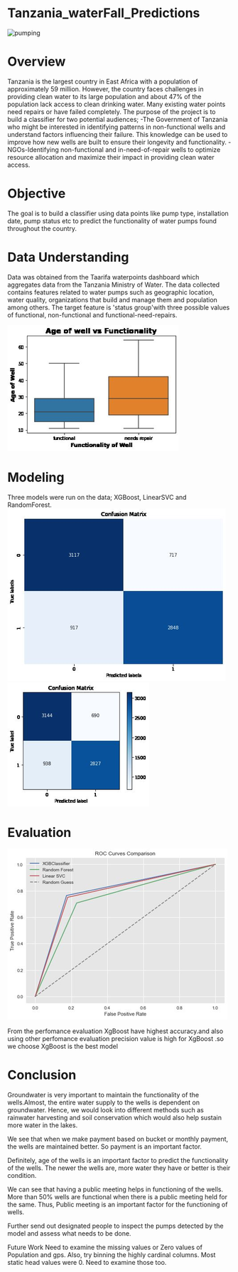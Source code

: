 # Tanzania_waterFall_Predictions

![pumping](https://thumbs.dreamstime.com/z/young-african-boy-drinking-water-community-borehole-hand-pump-young-african-boy-drinking-water-community-172697689.jpg?w=992)

# Overview

Tanzania is the largest country in East Africa with a population of approximately 59 million. However, the country faces challenges in providing clean water to its large population and about 47% of the population lack access to clean drinking water. Many existing water points need repairs or have failed completely. The purpose of the project is to build a classifier for two potential audiences;
 -The Government of Tanzania who might be interested in identifying patterns in non-functional wells and understand  factors influencing their failure. This knowledge can be used to improve how new wells are built to ensure their longevity and functionality.
 -NGOs-Identifying non-functional and in-need-of-repair wells to optimize resource allocation and maximize their impact in providing clean water access.

# Objective

The goal is to build a classifier using data points like pump type, installation date, pump status etc to predict the functionality of water pumps found throughout the country.

# Data Understanding

Data was obtained from the Taarifa waterpoints dashboard which aggregates data from the Tanzania Ministry of Water. The data collected contains features related to water pumps such as geographic location, water quality, organizations that build and manage them and population among others. The target feature is 'status group'with three possible values of functional, non-functional and functional-need-repairs.

![Age vs functionality](https://github.com/JohnNkakuyia/Tanzania_waterFall_Predictions/blob/main/images/age_wel.jpg)


# Modeling

Three models were run on the data; XGBoost, LinearSVC and RandomForest.
![logistic regression](https://github.com/JohnNkakuyia/Tanzania_waterFall_Predictions/blob/main/images/logistics_con.jpg)
![svm](https://github.com/JohnNkakuyia/Tanzania_waterFall_Predictions/blob/main/images/svm_con.jpg)
# Evaluation
![best model](https://github.com/JohnNkakuyia/Tanzania_waterFall_Predictions/blob/main/images/model_output.jpg)

From the perfomance evaluation XgBoost have highest accuracy.and also using
other perfomance evaluation precision value is high for XgBoost .so we choose XgBoost is the best model
# Conclusion

Groundwater is very important to maintain the functionality of the wells.Almost, the entire water supply to the wells is dependent on groundwater. Hence, we would look into different methods such as rainwater harvesting and soil conservation which would also help sustain more water in the lakes.

We see that when we make payment based on bucket or monthly payment, the wells are maintained better. So payment is an important factor.

Definitely, age of the wells is an important factor to predict the functionality of the wells. The newer the wells are, more water they have or better is their condition.

We can see that having a public meeting helps in functioning of the wells. More than 50% wells are functional when there is a public meeting held for the same. Thus, Public meeting is an important factor for the functioning of wells.

Further send out designated people to inspect the pumps detected by the model and assess what needs to be done.

Future Work
Need to examine the missing values or Zero values of Population and gps. Also, try binning the highly cardinal columns. Most static head values were 0. Need to examine those too.
